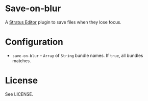 # Save-on-blur
A [Stratus Editor](http://stratuseditor.com/) plugin to save files when
they lose focus.


# Configuration

  * `save-on-blur` - `Array` of `String` bundle names.
    If `true`, all bundles matches.

# License
See LICENSE.
